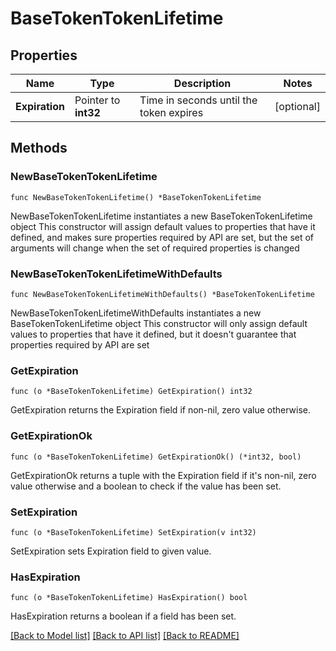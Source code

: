 # BaseTokenTokenLifetime

## Properties

Name | Type | Description | Notes
------------ | ------------- | ------------- | -------------
**Expiration** | Pointer to **int32** | Time in seconds until the token expires | [optional] 

## Methods

### NewBaseTokenTokenLifetime

`func NewBaseTokenTokenLifetime() *BaseTokenTokenLifetime`

NewBaseTokenTokenLifetime instantiates a new BaseTokenTokenLifetime object
This constructor will assign default values to properties that have it defined,
and makes sure properties required by API are set, but the set of arguments
will change when the set of required properties is changed

### NewBaseTokenTokenLifetimeWithDefaults

`func NewBaseTokenTokenLifetimeWithDefaults() *BaseTokenTokenLifetime`

NewBaseTokenTokenLifetimeWithDefaults instantiates a new BaseTokenTokenLifetime object
This constructor will only assign default values to properties that have it defined,
but it doesn't guarantee that properties required by API are set

### GetExpiration

`func (o *BaseTokenTokenLifetime) GetExpiration() int32`

GetExpiration returns the Expiration field if non-nil, zero value otherwise.

### GetExpirationOk

`func (o *BaseTokenTokenLifetime) GetExpirationOk() (*int32, bool)`

GetExpirationOk returns a tuple with the Expiration field if it's non-nil, zero value otherwise
and a boolean to check if the value has been set.

### SetExpiration

`func (o *BaseTokenTokenLifetime) SetExpiration(v int32)`

SetExpiration sets Expiration field to given value.

### HasExpiration

`func (o *BaseTokenTokenLifetime) HasExpiration() bool`

HasExpiration returns a boolean if a field has been set.


[[Back to Model list]](../README.md#documentation-for-models) [[Back to API list]](../README.md#documentation-for-api-endpoints) [[Back to README]](../README.md)


